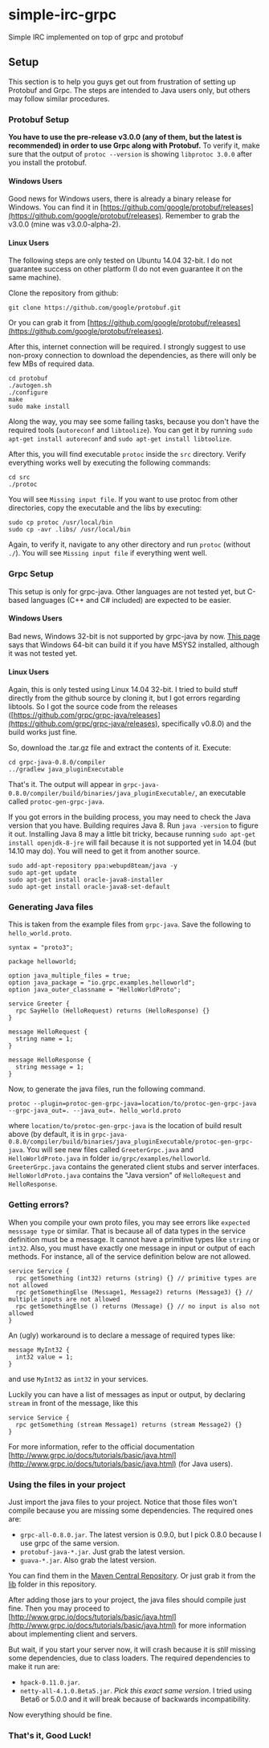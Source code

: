 # simple-irc-grpc

Simple IRC implemented on top of grpc and protobuf

## Setup

This section is to help you guys get out from frustration of setting up Protobuf and Grpc. The steps are intended to Java users only, but others may follow similar procedures.

### Protobuf Setup

**You have to use the pre-release v3.0.0 (any of them, but the latest is recommended) in order to use Grpc along with Protobuf.** To verify it, make sure that the output of `protoc --version` is showing `libprotoc 3.0.0` after you install the protobuf.

#### Windows Users

Good news for Windows users, there is already a binary release for Windows. You can find it in [https://github.com/google/protobuf/releases](https://github.com/google/protobuf/releases). Remember to grab the v3.0.0 (mine was v3.0.0-alpha-2).

#### Linux Users

The following steps are only tested on Ubuntu 14.04 32-bit. I do not guarantee success on other platform (I do not even guarantee it on the same machine).

Clone the repository from github:

	git clone https://github.com/google/protobuf.git

Or you can grab it from [https://github.com/google/protobuf/releases](https://github.com/google/protobuf/releases).

After this, internet connection will be required. I strongly suggest to use non-proxy connection to download the dependencies, as there will only be few MBs of required data.

	cd protobuf
	./autogen.sh
	./configure
	make
	sudo make install

Along the way, you may see some failing tasks, because you don't have the required tools (`autoreconf` and `libtoolize`). You can get it by running `sudo apt-get install autoreconf` and `sudo apt-get install libtoolize`.

After this, you will find executable `protoc` inside the `src` directory. Verify everything works well by executing the following commands:

	cd src
	./protoc

You will see `Missing input file`. If you want to use protoc from other directories, copy the executable and the libs by executing:

	sudo cp protoc /usr/local/bin
	sudo cp -avr .libs/ /usr/local/bin


Again, to verify it, navigate to any other directory and run `protoc` (without `./`). You will see `Missing input file` if everything went well.

### Grpc Setup

This setup is only for grpc-java. Other languages are not tested yet, but C-based languages (C++ and C# included) are expected to be easier.

#### Windows Users

Bad news, Windows 32-bit is not supported by grpc-java by now. [This page](https://github.com/grpc/grpc-java/tree/master/compiler) says that Windows 64-bit can build it if you have MSYS2 installed, although it was not tested yet.

#### Linux Users

Again, this is only tested using Linux 14.04 32-bit. I tried to build stuff directly from the github source by cloning it, but I got errors regarding libtools. So I got the source code from the releases ([https://github.com/grpc/grpc-java/releases](https://github.com/grpc/grpc-java/releases), specifically v0.8.0) and the build works just fine.

So, download the .tar.gz file and extract the contents of it. Execute:

	cd grpc-java-0.8.0/compiler
	../gradlew java_pluginExecutable

That's it. The output will appear in `grpc-java-0.8.0/compiler/build/binaries/java_pluginExecutable/`, an executable called `protoc-gen-grpc-java`.

If you got errors in the building process, you may need to check the Java version that you have. Building requires Java 8. Run `java -version` to figure it out. Installing Java 8 may a little bit tricky, because running `sudo apt-get install openjdk-8-jre` will fail because it is not supported yet in 14.04 (but 14.10 may do). You will need to get it from another source.

	sudo add-apt-repository ppa:webupd8team/java -y
	sudo apt-get update
	sudo apt-get install oracle-java8-installer
	sudo apt-get install oracle-java8-set-default

### Generating Java files

This is taken from the example files from `grpc-java`. Save the following to `hello_world.proto`.

	syntax = "proto3";

	package helloworld;

	option java_multiple_files = true;
	option java_package = "io.grpc.examples.helloworld";
	option java_outer_classname = "HelloWorldProto";

	service Greeter {
	  rpc SayHello (HelloRequest) returns (HelloResponse) {}
	}

	message HelloRequest {
	  string name = 1;
	}

	message HelloResponse {
	  string message = 1;
	}

Now, to generate the java files, run the following command.

	protoc --plugin=protoc-gen-grpc-java=location/to/protoc-gen-grpc-java --grpc-java_out=. --java_out=. hello_world.proto

where `location/to/protoc-gen-grpc-java` is the location of build result above (by default, it is in `grpc-java-0.8.0/compiler/build/binaries/java_pluginExecutable/protoc-gen-grpc-java`. You will see new files called `GreeterGrpc.java` and `HelloWorldProto.java` in folder `io/grpc/examples/helloworld`. `GreeterGrpc.java` contains the generated client stubs and server interfaces. `HelloWorldProto.java` contains the "Java version" of `HelloRequest` and `HelloResponse`.

### Getting errors?

When you compile your own proto files, you may see errors like `expected messsage type` or similar. That is because all of data types in the service definition must be a message. It cannot have a primitive types like `string` or `int32`. Also, you must have exactly one message in input or output of each methods. For instance, all of the service definition below are not allowed.

	service Service {
	  rpc getSomething (int32) returns (string) {} // primitive types are not allowed
	  rpc getSomethingElse (Message1, Message2) returns (Message3) {} // multiple inputs are not allowed
	  rpc getSomethingElse () returns (Message) {} // no input is also not allowed
	}

An (ugly) workaround is to declare a message of required types like:

	message MyInt32 {
	  int32 value = 1;
	}

and use `MyInt32` as `int32` in your services.

Luckily you can have a list of messages as input or output, by declaring `stream` in front of the message, like this

	service Service {
	  rpc getSomething (stream Message1) returns (stream Message2) {}
	}

For more information, refer to the official documentation [http://www.grpc.io/docs/tutorials/basic/java.html](http://www.grpc.io/docs/tutorials/basic/java.html) (for Java users).

### Using the files in your project

Just import the java files to your project. Notice that those files won't compile because you are missing some dependencies. The required ones are:

- `grpc-all-0.8.0.jar`. The latest version is 0.9.0, but I pick 0.8.0 because I use grpc of the same version.
- `protobuf-java-*.jar`. Just grab the latest version.
- `guava-*.jar`. Also grab the latest version.

You can find them in the [Maven Central Repository](http://search.maven.org/). Or just grab it from the [lib](https://github.com/azaky/simple-irc-grpc/tree/master/lib) folder in this repository.

After adding those jars to your project, the java files should compile just fine. Then you may proceed to [http://www.grpc.io/docs/tutorials/basic/java.html](http://www.grpc.io/docs/tutorials/basic/java.html) for more information about implementing client and servers.

But wait, if you start your server now, it will crash because it is *still* missing some dependencies, due to class loaders. The required dependencies to make it run are:

- `hpack-0.11.0.jar`.
- `netty-all-4.1.0.Beta5.jar`. *Pick this exact same version*. I tried using Beta6 or 5.0.0 and it will break because of backwards incompatibility.

Now everything should be fine.

### That's it, Good Luck!
